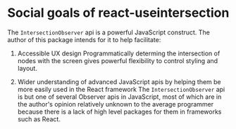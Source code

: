 # Social goals of react-useintersection

The `IntersectionObserver` api is a powerful JavaScript construct. The author of this package intends for it to help facilitate:

1. Accessible UX design
Programmatically determing the intersection of nodes with the screen gives powerful flexibility to control styling and layout.

2. Wider understanding of advanced JavaScript apis by helping them be more easily used in the React framework
The `IntersectionObserver` api is but one of several Observer apis in JavaScript, most of which are in the author's opinion relatively unknown to the average programmer because there is a lack of high level packages for them in frameworks such as React.
